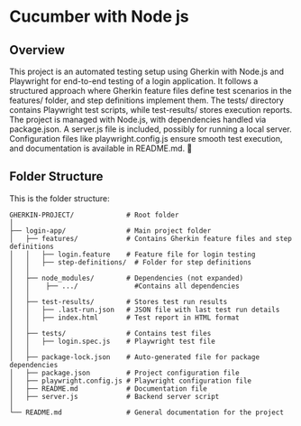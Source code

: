 # Cucumber with Node js

## Overview
This project is an automated testing setup using Gherkin with Node.js and Playwright for end-to-end testing of a login application. It follows a structured approach where Gherkin feature files define test scenarios in the features/ folder, and step definitions implement them. The tests/ directory contains Playwright test scripts, while test-results/ stores execution reports. The project is managed with Node.js, with dependencies handled via package.json. A server.js file is included, possibly for running a local server. Configuration files like playwright.config.js ensure smooth test execution, and documentation is available in README.md. 🚀

## Folder Structure

This is the folder structure:

```
GHERKIN-PROJECT/             # Root folder
│
├── login-app/               # Main project folder
│   ├── features/            # Contains Gherkin feature files and step definitions
│   │   ├── login.feature    # Feature file for login testing
│   │   ├── step-definitions/  # Folder for step definitions
│   │
│   ├── node_modules/        # Dependencies (not expanded)
│   │    ├── .../              #Contains all dependencies
│   │
│   ├── test-results/        # Stores test run results
│   │   ├── .last-run.json   # JSON file with last test run details
│   │   ├── index.html       # Test report in HTML format
│   │
│   ├── tests/               # Contains test files
│   │   ├── login.spec.js    # Playwright test file
│   │
│   ├── package-lock.json    # Auto-generated file for package dependencies
│   ├── package.json         # Project configuration file
│   ├── playwright.config.js # Playwright configuration file
│   ├── README.md            # Documentation file
│   ├── server.js            # Backend server script
│
└── README.md                # General documentation for the project

```